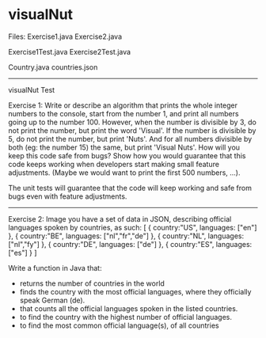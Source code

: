 # visualNut

Files:
Exercise1.java
Exercise2.java

Exercise1Test.java
Exercise2Test.java

Country.java
countries.json

----

visualNut Test

Exercise 1:
Write or describe an algorithm that prints the whole integer numbers to the console, start
from the number 1, and print all numbers going up to the number 100.
However, when the number is divisible by 3, do not print the number, but print the word
'Visual'. If the number is divisible by 5, do not print the number, but print 'Nuts'. And for all
numbers divisible by both (eg: the number 15) the same, but print 'Visual Nuts'.
How will you keep this code safe from bugs? Show how you would guarantee that this code
keeps working when developers start making small feature adjustments. (Maybe we would
want to print the first 500 numbers, ...).

The unit tests will guarantee that the code will keep working and safe from bugs even with feature adjustments.

----

Exercise 2:
Image you have a set of data in JSON, describing official languages spoken by countries, as
such:
[
{
country:"US",
languages: ["en"]
},
{
country:"BE",
languages: ["nl","fr","de"]
},
{
country:"NL",
languages: ["nl","fy"]
},
{
country:"DE",
languages: ["de"]
},
{
country:"ES",
languages: ["es"]
}
]

Write a function in Java that:
- returns the number of countries in the world
- finds the country with the most official languages, where they officially speak German (de).
- that counts all the official languages spoken in the listed countries.
- to find the country with the highest number of official languages.
- to find the most common official language(s), of all countries
